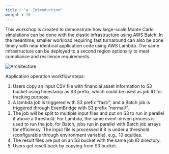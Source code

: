 ```yaml
---
title : "a. Introduction"
weight : 10
---
```


This workshop is created to demonstrate how large-scale Monte Carlo simulations can be done with the elastic infrastructure using AWS Batch. In the meantime, smaller workload requiring fast turnaround can also be done timely with near identical application code using AWS Lambda. The same infrastructure can be deployed to a second region optionally to meet compliance and resilience requirements.

![Architecture](/images/batch-lambda/Loosely-coupled.png)

Application operation workflow steps:
1. Users copy an input CSV file with financial asset information to S3 bucket using timestamp as S3 prefix, which could be used as job ID for tracking purpose.
2. A lambda job is triggered with S3 prefix “fast/”, and a Batch job is triggered through EventBridge with S3 prefix “normal/”.
3. The job will be split to multiple input files and put on S3 to run in parallel if above a threshold. For Lambda, the same event-driven process is used to run the job; for Batch, jobs run in parallel with Batch job arrays for efficiency. The input file is processed if it is under a threshold (configurable through environment variable), e.g., 10 equities.
4. The result files are put on an S3 bucket with the same job ID directory.
5. Users get result back by copying from S3 bucket.

